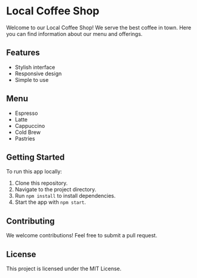 # Local Coffee Shop

Welcome to our Local Coffee Shop! We serve the best coffee in town. Here you can find information about our menu and offerings.

## Features
- Stylish interface
- Responsive design
- Simple to use

## Menu
- Espresso
- Latte
- Cappuccino
- Cold Brew
- Pastries

## Getting Started
To run this app locally:
1. Clone this repository.
2. Navigate to the project directory.
3. Run `npm install` to install dependencies.
4. Start the app with `npm start`.

## Contributing
We welcome contributions! Feel free to submit a pull request.

## License
This project is licensed under the MIT License.